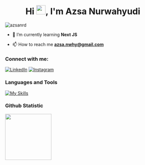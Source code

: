 <h1 align="center">Hi <img src="https://media.giphy.com/media/hvRJCLFzcasrR4ia7z/giphy.gif" width="30px">, I'm Azsa Nurwahyudi</h1>

<p align="left"> <img src="https://komarev.com/ghpvc/?username=azsanrd&label=Profile%20views&color=0e75b6&style=flat" alt="azsanrd" /> </p>

- 🌱 I’m currently learning **Next JS**

- 📫 How to reach me **azsa.nwhy@gmail.com**

### Connect with me:
[![LinkedIn](https://img.shields.io/badge/-LinkedIn-0077B5?style=for-the-badge&logo=LinkedIn&logoColor=white)](https://www.linkedin.com/in/azsa/)
[![Instagram](https://img.shields.io/badge/Instagram-E4405F?style=for-the-badge&logo=instagram&logoColor=white)](https://www.instagram.com/azsa_nrd)

### Languages and Tools
[![My Skills](https://skillicons.dev/icons?i=html,css,tailwindcss,js,nodejs,react,nextjs,php,jest,mysql,postgres,figma,vscode,git&perline=7)](https://skillicons.dev)

### Github Statistic
<p align="left">
<a href="https://github.com/azsanrd">
  <img height="150em" src="https://github-readme-stats-eight-theta.vercel.app/api?username=azsanrd&show_icons=true&theme=algolia&include_all_commits=true&count_private=true"/>
</a>
</p>
